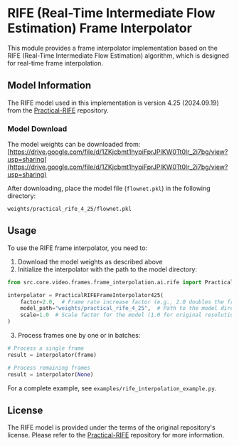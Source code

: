 # RIFE (Real-Time Intermediate Flow Estimation) Frame Interpolator

This module provides a frame interpolator implementation based on the RIFE (Real-Time Intermediate Flow Estimation) algorithm, which is designed for real-time frame interpolation.

## Model Information

The RIFE model used in this implementation is version 4.25 (2024.09.19) from the [Practical-RIFE](https://github.com/hzwer/Practical-RIFE/tree/main) repository.

### Model Download

The model weights can be downloaded from:
[https://drive.google.com/file/d/1ZKjcbmt1hypiFprJPIKW0Tt0lr_2i7bg/view?usp=sharing](https://drive.google.com/file/d/1ZKjcbmt1hypiFprJPIKW0Tt0lr_2i7bg/view?usp=sharing)

After downloading, place the model file (`flownet.pkl`) in the following directory:
```
weights/practical_rife_4_25/flownet.pkl
```

## Usage

To use the RIFE frame interpolator, you need to:

1. Download the model weights as described above
2. Initialize the interpolator with the path to the model directory:

```python
from src.core.video.frames.frame_interpolation.ai.rife import PracticalRIFEFrameInterpolator425

interpolator = PracticalRIFEFrameInterpolator425(
    factor=2.0,  # Frame rate increase factor (e.g., 2.0 doubles the frame rate)
    model_path="weights/practical_rife_4_25",  # Path to the model directory
    scale=1.0  # Scale factor for the model (1.0 for original resolution)
)
```

3. Process frames one by one or in batches:

```python
# Process a single frame
result = interpolator(frame)

# Process remaining frames
result = interpolator(None)
```

For a complete example, see `examples/rife_interpolation_example.py`.

## License

The RIFE model is provided under the terms of the original repository's license. Please refer to the [Practical-RIFE](https://github.com/hzwer/Practical-RIFE/tree/main) repository for more information. 